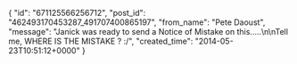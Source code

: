  {
   "id": "671125566256712",
   "post_id": "462493170453287_491707400865197",
   "from_name": "Pete Daoust",
   "message": "Janick was ready to send a Notice of Mistake on this.....\n\nTell me, WHERE IS THE MISTAKE ? :/",
   "created_time": "2014-05-23T10:51:12+0000"
 }

